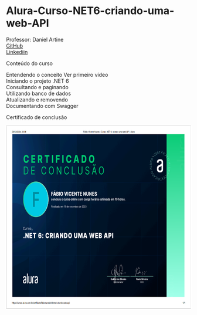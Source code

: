 # Alura-Curso-NET6-criando-uma-web-API

 Professor: Daniel Artine<br>
 [GitHub](https://github.com/danielartine)<br>
 [Linkediin](https://www.linkedin.com/search/results/all/?fetchDeterministicClustersOnly=true&heroEntityKey=urn%3Ali%3Afsd_profile%3AACoAABcpws4BMNGWKCfL_RvCTYOd3JnlmeUoS1M&keywords=daniel%20artine&origin=RICH_QUERY_SUGGESTION&position=1&searchId=34bab6c1-c87b-4851-a974-d1f470021277&sid=.9e&spellCorrectionEnabled=false)<br>

Conteúdo do curso

Entendendo o conceito Ver primeiro vídeo<br>
Iniciando o projeto .NET 6<br>
Consultando e paginando<br>
Utilizando banco de dados<br>
Atualizando e removendo<br>
Documentando com Swagger<br>

Certificado de conclusão<br>

<img align="center" alt="Dev-HTML" height="500em" src="https://github.com/FabioNunesDEV/Alura-Curso-NET6-criando-uma-web-API/blob/main/Certificado/Captura%20de%20tela%202024-02-29%20223805.png">

